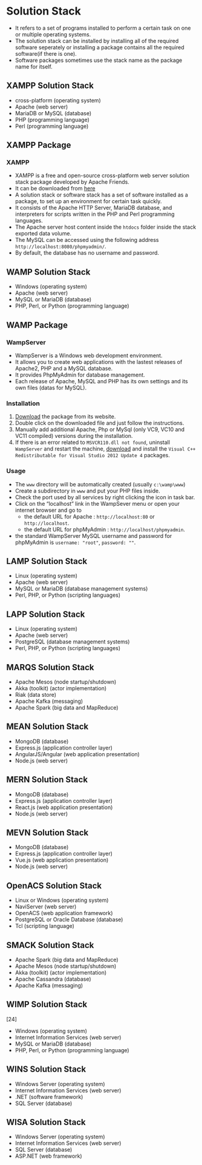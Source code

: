 # Solution Stack

- It refers to a set of programs installed to perform a certain task on one or multiple operating systems.
- The solution stack can be installed by installing all of the required software seperately or installing a package contains all the required software(if there is one).
- Software packages sometimes use the stack name as the package name for itself.

## XAMPP Solution Stack

- cross-platform (operating system)
- Apache (web server)
- MariaDB or MySQL (database)
- PHP (programming language)
- Perl (programming language)

## XAMPP Package

### XAMPP

- XAMPP is a free and open-source cross-platform web server solution stack package developed by Apache Friends.
- It can be downloaded from [here](https://www.apachefriends.org/index.html)
- A solution stack or software stack has a set of software installed as a package, to set up an environment for certain task quickly.
- It consists of the Apache HTTP Server, MariaDB database, and interpreters for scripts written in the PHP and Perl programming languages.
- The Apache server host content inside the `htdocs` folder inside the stack exported data volume.
- The MySQL can be accessed using the following address `http://localhost:8080/phpmyadmin/`.
- By default, the database has no username and password.

## WAMP Solution Stack

- Windows (operating system)
- Apache (web server)
- MySQL or MariaDB (database)
- PHP, Perl, or Python (programming language)

## WAMP Package

### WampServer

- WampServer is a Windows web development environment.
- It allows you to create web applications with the lastest releases of Apache2, PHP and a MySQL database.
- It provides PhpMyAdmin for database management.
- Each release of Apache, MySQL and PHP has its own settings and its own files (datas for MySQL).

### Installation

1. [Download](http://www.wampserver.com/en/) the package from its website.
2. Double click on the downloaded file and just follow the instructions.
3. Manually add additional Apache, Php or MySql (only VC9, VC10 and VC11 compiled) versions during the installation.
4. If there is an error related to `MSVCR110.dll not found`, uninstall `WampServer` and restart the machine, [download](https://www.microsoft.com/en-us/download/details.aspx?id=30679) and install the `Visual C++ Redistributable for Visual Studio 2012 Update 4` packages.

### Usage

- The `www` directory will be automatically created (usually `c:\wamp\www`)
- Create a subdirectory in `www` and put your PHP files inside.
- Check the port used by all services by right clicking the icon in task bar.
- Click on the “localhost” link in the WampSever menu or open your internet browser and go to
  - the default URL for Apache : `http://localhost:80` or `http://localhost`.
  - the default URL for phpMyAdmin : `http://localhost/phpmyadmin`.
- the standard WampServer MySQL username and password for phpMyAdmin is `username: "root"`, `password: ""`.

## LAMP Solution Stack

- Linux (operating system)
- Apache (web server)
- MySQL or MariaDB (database management systems)
- Perl, PHP, or Python (scripting languages)

## LAPP Solution Stack

- Linux (operating system)
- Apache (web server)
- PostgreSQL (database management systems)
- Perl, PHP, or Python (scripting languages)

## MARQS Solution Stack

- Apache Mesos (node startup/shutdown)
- Akka (toolkit) (actor implementation)
- Riak (data store)
- Apache Kafka (messaging)
- Apache Spark (big data and MapReduce)

## MEAN Solution Stack

- MongoDB (database)
- Express.js (application controller layer)
- AngularJS/Angular (web application presentation)
- Node.js (web server)

## MERN Solution Stack

- MongoDB (database)
- Express.js (application controller layer)
- React.js (web application presentation)
- Node.js (web server)

## MEVN Solution Stack

- MongoDB (database)
- Express.js (application controller layer)
- Vue.js (web application presentation)
- Node.js (web server)

## OpenACS Solution Stack

- Linux or Windows (operating system)
- NaviServer (web server)
- OpenACS (web application framework)
- PostgreSQL or Oracle Database (database)
- Tcl (scripting language)

## SMACK Solution Stack

- Apache Spark (big data and MapReduce)
- Apache Mesos (node startup/shutdown)
- Akka (toolkit) (actor implementation)
- Apache Cassandra (database)
- Apache Kafka (messaging)

## WIMP Solution Stack

[24]

- Windows (operating system)
- Internet Information Services (web server)
- MySQL or MariaDB (database)
- PHP, Perl, or Python (programming language)

## WINS Solution Stack

- Windows Server (operating system)
- Internet Information Services (web server)
- .NET (software framework)
- SQL Server (database)

## WISA Solution Stack

- Windows Server (operating system)
- Internet Information Services (web server)
- SQL Server (database)
- ASP.NET (web framework)
